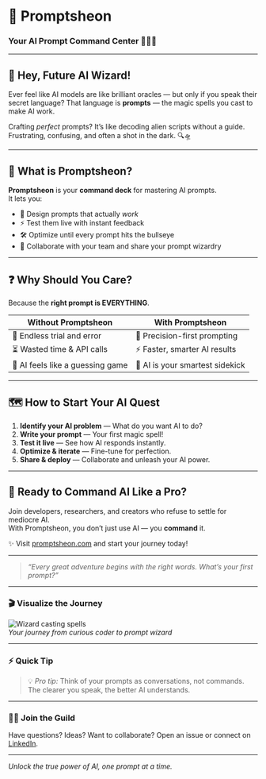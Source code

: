 # 🚀 Promptsheon

### Your AI Prompt Command Center 🧙‍♂️✨

---

## 👋 Hey, Future AI Wizard!

Ever feel like AI models are like brilliant oracles — but only if you speak their secret language? That language is **prompts** — the magic spells you cast to make AI work.

Crafting *perfect* prompts? It’s like decoding alien scripts without a guide. Frustrating, confusing, and often a shot in the dark. 🔍🛸

---

## 🎯 What is Promptsheon?

**Promptsheon** is your **command deck** for mastering AI prompts.  
It lets you:

- 🎨 Design prompts that actually *work*  
- ⚡ Test them live with instant feedback  
- 🛠️ Optimize until every prompt hits the bullseye  
- 🤝 Collaborate with your team and share your prompt wizardry  

---

## ❓ Why Should You Care?

Because the **right prompt is EVERYTHING**.

| Without Promptsheon | With Promptsheon |
| ------------------- | ---------------- |
| 🔄 Endless trial and error | 🎯 Precision-first prompting |
| ⏳ Wasted time & API calls | ⚡ Faster, smarter AI results |
| 🤖 AI feels like a guessing game | 🧠 AI is your smartest sidekick |

---

## 🗺️ How to Start Your AI Quest

1. **Identify your AI problem** — What do you want AI to do?  
2. **Write your prompt** — Your first magic spell!  
3. **Test it live** — See how AI responds instantly.  
4. **Optimize & iterate** — Fine-tune for perfection.  
5. **Share & deploy** — Collaborate and unleash your AI power.

---

## 🚀 Ready to Command AI Like a Pro?

Join developers, researchers, and creators who refuse to settle for mediocre AI.  
With Promptsheon, you don’t just use AI — you **command** it.

✨ Visit [promptsheon.com](https://promptsheon.com/) and start your journey today!

---

> _“Every great adventure begins with the right words. What’s your first prompt?”_

---

### 🎬 Visualize the Journey

![Wizard casting spells](https://media.giphy.com/media/3ohzdIuqJoo8QdKlnW/giphy.gif)  
*Your journey from curious coder to prompt wizard*

---

### ⚡ Quick Tip

> 💡 *Pro tip:* Think of your prompts as conversations, not commands. The clearer you speak, the better AI understands.

---

### 🧙‍♂️ Join the Guild

Have questions? Ideas? Want to collaborate? Open an issue or connect on [LinkedIn](https://www.linkedin.com/in/%E0%B2%B8%E0%B2%9A%E0%B2%BF%E0%B2%A8%E0%B3%8D/).

---

*Unlock the true power of AI, one prompt at a time.*
